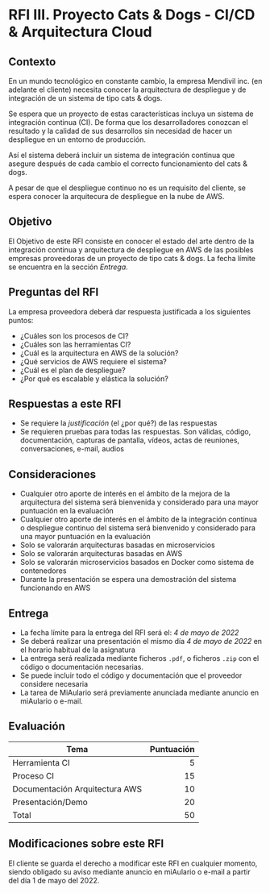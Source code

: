 # RFI III. Proyecto Cats & Dogs - CI/CD & Arquitectura Cloud

## Contexto

En un mundo tecnológico en constante cambio, la empresa Mendivil inc. (en adelante el cliente) necesita conocer la arquitectura de despliegue y de integración de un sistema de tipo cats & dogs.

Se espera que un proyecto de estas características incluya un sistema de integración continua (CI). De forma que los desarrolladores conozcan el resultado y la calidad de sus desarrollos sin necesidad de hacer un despliegue en un entorno de producción.

Así el sistema deberá incluir un sistema de integración continua que asegure después de cada cambio el correcto funcionamiento del cats & dogs.

A pesar de que el despliegue continuo no es un requisito del cliente, se espera conocer la arquitecura de despliegue en la nube de AWS.

## Objetivo

El Objetivo de este RFI consiste en conocer el estado del arte dentro de la integración continua y arquitectura de despliegue en AWS de las posibles empresas proveedoras de un proyecto de tipo cats & dogs. La fecha límite
se encuentra en la sección *Entrega*.

## Preguntas del RFI

La empresa proveedora deberá dar respuesta justificada a los siguientes puntos:

* ¿Cuáles son los procesos de CI?
* ¿Cuáles son las herramientas CI?
* ¿Cuál es la arquitectura en AWS de la solución?
* ¿Qué servicios de AWS requiere el sistema?
* ¿Cuál es el plan de despliegue?
* ¿Por qué es escalable y elástica la solución?

## Respuestas a este RFI

* Se requiere la *justificación* (el ¿por qué?) de las respuestas
* Se requieren pruebas para todas las respuestas. Son válidas, código, documentación, capturas de pantalla, vídeos, actas de reuniones, conversaciones, e-mail, audios

## Consideraciones

* Cualquier otro aporte de interés en el ámbito de la mejora de la arquitectura del sistema
será bienvenida y considerado para una mayor puntuación en la evaluación
* Cualquier otro aporte de interés en el ámbito de la integración continua o despliegue continuo del sistema
será bienvenido y considerado para una mayor puntuación en la evaluación
* Solo se valorarán arquitecturas basadas en microservicios
* Solo se valorarán arquitecturas basadas en AWS
* Solo se valorarán microservicios basados en Docker como sistema de contenedores
* Durante la presentación se espera una demostración del sistema funcionando en AWS

## Entrega

* La fecha límite para la entrega del RFI será el: *4 de mayo de 2022*
* Se deberá realizar una presentación el mismo día *4 de mayo de 2022* en el
horario habitual de la asignatura
* La entrega será realizada mediante ficheros `.pdf`, o ficheros `.zip` con el código o documentación necesarias.
* Se puede incluir todo el código y documentación que el proveedor considere necesaria
* La tarea de MiAulario será previamente anunciada mediante anuncio en miAulario o e-mail.

## Evaluación

| Tema                                         | Puntuación |
| -------------                                |       ---: |
| Herramienta CI                                       | 5  |
| Proceso CI                                           | 15 |
| Documentación Arquitectura AWS                       | 10 |
| Presentación/Demo                                    | 20 |
| Total                                                | 50 |

## Modificaciones sobre este RFI

El cliente se guarda el derecho a modificar este RFI en cualquier momento, siendo obligado su aviso mediante anuncio en miAulario o e-mail a partir del día 1 de mayo del 2022.
